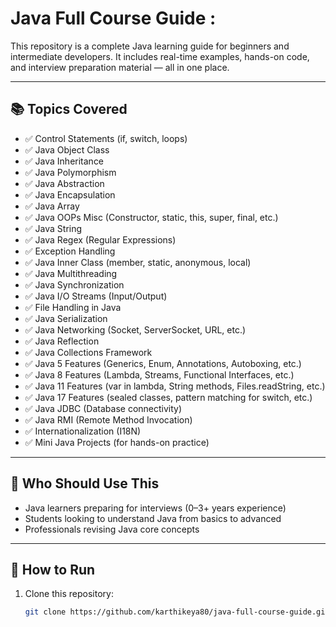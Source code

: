 # Java Full Course Guide :

This repository is a complete Java learning guide for beginners and intermediate developers. It includes real-time examples, hands-on code, and interview preparation material — all in one place.

---

## 📚 Topics Covered

- ✅ Control Statements (if, switch, loops)
- ✅ Java Object Class
- ✅ Java Inheritance
- ✅ Java Polymorphism
- ✅ Java Abstraction
- ✅ Java Encapsulation
- ✅ Java Array
- ✅ Java OOPs Misc (Constructor, static, this, super, final, etc.)
- ✅ Java String
- ✅ Java Regex (Regular Expressions)
- ✅ Exception Handling
- ✅ Java Inner Class (member, static, anonymous, local)
- ✅ Java Multithreading
- ✅ Java Synchronization
- ✅ Java I/O Streams (Input/Output)
- ✅ File Handling in Java
- ✅ Java Serialization
- ✅ Java Networking (Socket, ServerSocket, URL, etc.)
- ✅ Java Reflection
- ✅ Java Collections Framework
- ✅ Java 5 Features (Generics, Enum, Annotations, Autoboxing, etc.)
- ✅ Java 8 Features (Lambda, Streams, Functional Interfaces, etc.)
- ✅ Java 11 Features (var in lambda, String methods, Files.readString, etc.)
- ✅ Java 17 Features (sealed classes, pattern matching for switch, etc.)
- ✅ Java JDBC (Database connectivity)
- ✅ Java RMI (Remote Method Invocation)
- ✅ Internationalization (I18N)
- ✅ Mini Java Projects (for hands-on practice)

---

## 💼 Who Should Use This

- Java learners preparing for interviews (0–3+ years experience)
- Students looking to understand Java from basics to advanced
- Professionals revising Java core concepts

---

## 🔧 How to Run

1. Clone this repository:
   ```bash
   git clone https://github.com/karthikeya80/java-full-course-guide.git
